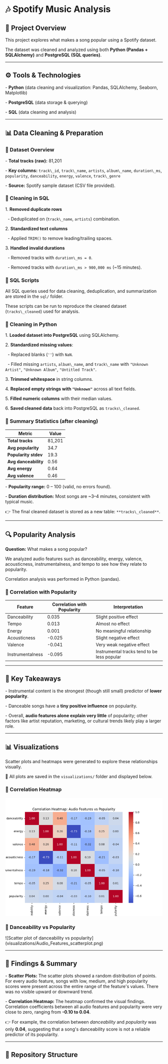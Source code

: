# 🎶 Spotify Music Analysis



## 📌 Project Overview

This project explores what makes a song popular using a Spotify dataset.  

The dataset was cleaned and analyzed using both **Python (Pandas + SQLAlchemy)** and **PostgreSQL (SQL queries)**.  



---

## ⚙️ Tools \& Technologies

\- **Python** (data cleaning and visualization: Pandas, SQLAlchemy, Seaborn, Matplotlib)  

\- **PostgreSQL** (data storage \& querying)  

\- **SQL** (data cleaning and analysis)  



---



## 📊 Data Cleaning \& Preparation



### 🔹 Dataset Overview

\- **Total tracks (raw):** 81,201  

\- **Key columns:** `track\_id`, `track\_name`, `artists`, `album\_name`, `duration\_ms`, `popularity`, `danceability`, `energy`, `valence`, `track\_genre`  

\- **Source:** Spotify sample dataset (CSV file provided).  



### 🔹 Cleaning in SQL

1\. **Removed duplicate rows**  

&nbsp;  - Deduplicated on (`track\_name`, `artists`) combination.  

2\. **Standardized text columns**  

&nbsp;  - Applied `TRIM()` to remove leading/trailing spaces.  

3\. **Handled invalid durations**  

&nbsp;  - Removed tracks with `duration\_ms = 0`.  

&nbsp;  - Removed tracks with `duration\_ms > 900,000 ms` (~15 minutes).  



### 🔹 SQL Scripts

All SQL queries used for data cleaning, deduplication, and summarization are stored in the `sql/` folder.  

These scripts can be run to reproduce the cleaned dataset (`tracks\_cleaned`) used for analysis.



### 🔹 Cleaning in Python

1\. **Loaded dataset into PostgreSQL** using SQLAlchemy.  

2\. **Standardized missing values**:  

&nbsp;  - Replaced blanks (`''`) with `NaN`.  

&nbsp;  - Filled missing `artists`, `album\_name`, and `track\_name` with `"Unknown Artist"`, `"Unknown Album"`, `"Untitled Track"`.  

3\. **Trimmed whitespace** in string columns.  

4\. **Replaced empty strings with `"Unknown"`** across all text fields.  

5\. **Filled numeric columns** with their median values.  

6\. **Saved cleaned data** back into PostgreSQL as `tracks\_cleaned`.  



### 🔹 Summary Statistics (after cleaning)
| Metric              | Value  |
|--------------------|--------|
| **Total tracks**     | 81,201 |
| **Avg popularity**   | 34.7   |
| **Popularity stdev** | 19.3   |
| **Avg danceability** | 0.56   |
| **Avg energy**       | 0.64   |
| **Avg valence**      | 0.46   |


\- **Popularity range:** 0 – 100 (valid, no errors found).  

\- **Duration distribution:** Most songs are ~3–4 minutes, consistent with typical music.  



👉 The final cleaned dataset is stored as a new table: `**tracks\_cleaned**`.  



---



## 🔍 Popularity Analysis

**Question:** What makes a song popular?  



We analyzed audio features such as danceability, energy, valence, acousticness, instrumentalness, and tempo to see how they relate to popularity.  



Correlation analysis was performed in Python (pandas).  



### 🔹 Correlation with Popularity



| Feature          | Correlation with Popularity | Interpretation                        |
|------------------|----------------------------|--------------------------------------|
| Danceability     | 0.035                      | Slight positive effect                |
| Tempo            | 0.013                      | Almost no effect                      |
| Energy           | 0.001                      | No meaningful relationship            |
| Acousticness     | -0.025                     | Slight negative effect                |
| Valence          | -0.041                     | Very weak negative effect             |
| Instrumentalness | -0.095                     | Instrumental tracks tend to be less popular |




---



## 📌 Key Takeaways

\- Instrumental content is the strongest (though still small) predictor of **lower popularity**.  

\- Danceable songs have a **tiny positive influence** on popularity.  

\- Overall, **audio features alone explain very little** of popularity; other factors like artist reputation, marketing, or cultural trends likely play a larger role.  



---



## 📊 Visualizations

Scatter plots and heatmaps were generated to explore these relationships visually.  

🔹 All plots are saved in the `visualizations/` folder and displayed below.  



### 🔹 Correlation Heatmap

![Heatmap of audio features vs popularity](visualizations/Audio_Features_heatmap.png)



### 🔹 Danceability vs Popularity

!\[Scatter plot of danceability vs popularity](visualizations/Audio_Features_scatterplot.png)



---



## 📝 Findings \& Summary 

\- **Scatter Plots:** The scatter plots showed a random distribution of points. For every audio feature, songs with low, medium, and high popularity scores were present across the entire range of the feature's values. There was no visible upward or downward trend.  

\- **Correlation Heatmap:** The heatmap confirmed the visual findings. Correlation coefficients between all audio features and popularity were very close to zero, ranging from **-0.10 to 0.04**.  



👉 For example, the correlation between *danceability* and *popularity* was only **0.04**, suggesting that a song's danceability score is not a reliable predictor of its popularity.  



---



## 📂 Repository Structure




